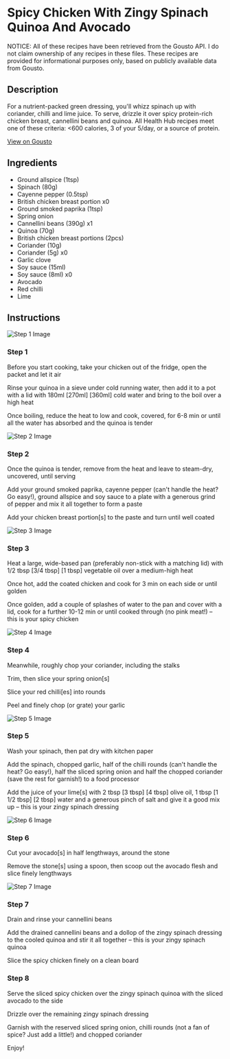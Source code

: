 # Spicy Chicken With Zingy Spinach Quinoa And Avocado

NOTICE: All of these recipes have been retrieved from the Gousto API. I do not claim ownership of any recipes in these files. These recipes are provided for informational purposes only, based on publicly available data from Gousto.

## Description

For a nutrient-packed green dressing, you'll whizz spinach up with coriander, chilli and lime juice. To serve, drizzle it over spicy protein-rich chicken breast, cannellini beans and quinoa. All Health Hub recipes meet one of these criteria: <600 calories, 3 of your 5/day, or a source of protein.


[View on Gousto](https://www.gousto.co.uk/recipes/cookbook/spicy-chicken-green-quinoa-avocado)

## Ingredients

- Ground allspice (1tsp)
- Spinach (80g)
- Cayenne pepper (0.5tsp)
- British chicken breast portion x0
- Ground smoked paprika (1tsp)
- Spring onion
- Cannellini beans (390g) x1
- Quinoa (70g)
- British chicken breast portions (2pcs)
- Coriander (10g)
- Coriander (5g) x0
- Garlic clove
- Soy sauce (15ml)
- Soy sauce (8ml) x0
- Avocado
- Red chilli
- Lime

## Instructions

![Step 1 Image](https://production-media.gousto.co.uk/cms/recipe-step-image/Step-1-1580126069408-x200.jpg)

### Step 1

Before you start cooking, take your chicken out of the fridge, open the packet and let it air

Rinse your quinoa in a sieve under cold running water, then add it to a pot with a lid with 180ml <span class="text-purple">[270ml]</span> <span class="text-danger">[360ml]</span> cold water and bring to the boil over a high heat

Once boiling, reduce the heat to low and cook, covered, for 6-8 min or until all the water has absorbed and the quinoa is tender

![Step 2 Image](https://production-media.gousto.co.uk/cms/recipe-step-image/Step-2-1580126073803-x200.jpg)

### Step 2

Once the quinoa is tender, remove from the heat and leave to steam-dry, uncovered, until serving

Add your ground smoked paprika, cayenne pepper (can't handle the heat? Go easy!), ground allspice and soy sauce to a plate with a generous grind of pepper and mix it all together to form a paste

Add your chicken breast portion[s] to the paste and turn until well coated

![Step 3 Image](https://production-media.gousto.co.uk/cms/recipe-step-image/Step-3-1580126079050-x200.jpg)

### Step 3

Heat a large, wide-based pan (preferably non-stick with a matching lid) with 1/2 tbsp<span class="text-purple"> [3/4 tbsp]</span> <span class="text-danger">[1 tbsp]</span> vegetable oil over a medium-high heat

Once hot, add the coated chicken and cook for 3 min on each side or until golden

Once golden, add a couple of splashes of water to the pan and cover with a lid, cook for a further 10-12 min or until cooked through (no pink meat!) – this is your spicy chicken

![Step 4 Image](https://production-media.gousto.co.uk/cms/recipe-step-image/Step-4-1580126082265-x200.jpg)

### Step 4

Meanwhile, roughly chop your coriander, including the stalks

Trim, then slice your spring onion[s]

Slice your red chilli[es] into rounds

Peel and finely chop (or grate) your garlic

![Step 5 Image](https://production-media.gousto.co.uk/cms/recipe-step-image/Step-5-1580126086796-x200.jpg)

### Step 5

Wash your spinach, then pat dry with kitchen paper

Add the spinach, chopped garlic, half of the chilli rounds (can't handle the heat? Go easy!), half the sliced spring onion and half the chopped coriander (save the rest for garnish!) to a food processor

Add the juice of your lime[s] with 2 tbsp <span class="text-purple">[3 tbsp]</span> <span class="text-danger">[4 tbsp]</span> olive oil, 1 tbsp <span class="text-purple">[1 1/2 tbsp]</span> <span class="text-danger">[2 tbsp] </span>water and a generous pinch of salt and give it a good mix up – this is your zingy spinach dressing

![Step 6 Image](https://production-media.gousto.co.uk/cms/recipe-step-image/Step-6-1580126091334-x200.jpg)

### Step 6

Cut your avocado[s] in half lengthways, around the stone

Remove the stone[s] using a spoon, then scoop out the avocado flesh and slice finely lengthways

![Step 7 Image](https://production-media.gousto.co.uk/cms/recipe-step-image/Step-7-1580126097652-x200.jpg)

### Step 7

Drain and rinse your cannellini beans

Add the drained cannellini beans and a dollop of the zingy spinach dressing to the cooled quinoa and stir it all together – this is your zingy spinach quinoa

Slice the spicy chicken finely on a clean board

### Step 8

Serve the sliced spicy chicken over the zingy spinach quinoa with the sliced avocado to the side

Drizzle over the remaining zingy spinach dressing

Garnish with the reserved sliced spring onion, chilli rounds (not a fan of spice? Just add a little!) and chopped coriander

Enjoy!

